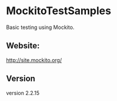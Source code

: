 # MockitoTestSamples
Basic testing using Mockito.

## Website:
http://site.mockito.org/

## Version
version 2.2.15
